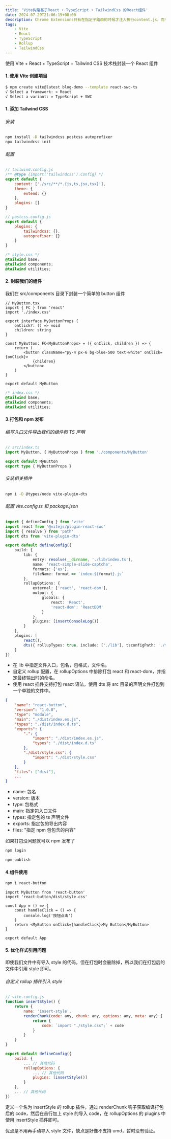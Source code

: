 ```yaml
---
title: 'Vite构建基于React + TypeScript + TailwindCss 的React组件'
date: 2024-07-29T21:06:15+08:00
description: Chrome Extensions只有在指定子路由的时候才注入执行content.js，而不是在访问matches域名时注入执行
tags:
    - Vite
    - React
    - TypeScript
    - Rollup
    - TailwindCss
---
```


使用 Vite + React + TypeScript + Tailwind CSS 技术栈封装一个 React 组件

#### 1. 使用 Vite 创建项目

```bash
$ npm create vite@latest blog-demo --template react-swc-ts
√ Select a framework: » React
√ Select a variant: » TypeScript + SWC
```

#### 1. 添加 Tailwind CSS

###### 安装

```bash
npm install -D tailwindcss postcss autoprefixer
npx tailwindcss init
```

###### 配置

```js
// tailwind.config.js
/** @type {import('tailwindcss').Config} */
export default {
    content: ['./src/**/*.{js,ts,jsx,tsx}'],
    theme: {
        extend: {}
    },
    plugins: []
}
```

```js
// postcss.config.js
export default {
    plugins: {
        tailwindcss: {},
        autoprefixer: {}
    }
}
```

```css
/* style.css */
@tailwind base;
@tailwind components;
@tailwind utilities;
```

#### 2. 封装我们的组件

我们在 src/components 目录下封装一个简单的 button 组件

```tsx
// MyButton.tsx
import { FC } from 'react'
import './index.css'

export interface MyButtonProps {
    onClick?: () => void
    children: string
}

const MyButton: FC<MyButtonProps> = ({ onClick, children }) => {
    return (
        <button className="py-4 px-6 bg-blue-500 text-white" onClick={onClick}>
            {children}
        </button>
    )
}

export default MyButton
```

```css
/* index.css */
@tailwind base;
@tailwind components;
@tailwind utilities;
```

#### 3.打包和 npm 发布

###### 编写入口文件导出我们的组件和 TS 声明

```ts
// src/index.ts
import MyButton, { MyButtonProps } from './components/MyButton'

export default MyButton
export type { MyButtonProps }
```

###### 安装相关插件

```bash
npm i -D @types/node vite-plugin-dts
```

###### 配置 vite.config.ts 和 package.json

```ts
import { defineConfig } from 'vite'
import react from '@vitejs/plugin-react-swc'
import { resolve } from 'path'
import dts from 'vite-plugin-dts'

export default defineConfig({
    build: {
        lib: {
            entry: resolve(__dirname, './lib/index.ts'),
            name: 'react-simple-slide-captcha',
            formats: ['es'],
            fileName: format => `index.${format}.js`
        },
        rollupOptions: {
            external: ['react', 'react-dom'],
            output: {
                globals: {
                    react: 'React',
                    'react-dom': 'ReactDOM'
                }
            },
            plugins: [insertConsoleLog()]
        }
    },
    plugins: [
        react(),
        dts({ rollupTypes: true, include: ['./lib'], tsconfigPath: './tsconfig.app.json' })
    ]
})
```

-   在 lib 中指定文件入口，包名，包格式，文件名。
-   自定义 rollup 配置，在 rollupOptions 中排除打包 react 和 react-dom，并指定最终输出时的命名。
-   使用 react 插件支持打包 react 语法，使用 dts 将 src 目录的声明文件打包到一个单独的文件中。

```json
{
    "name": "react-button",
    "version": "1.0.0",
    "type": "module",
    "main": "./dist/index.es.js",
    "types": "./dist/index.d.ts",
    "exports": {
        ".": {
            "import": "./dist/index.es.js",
            "types": "./dist/index.d.ts"
        },
        "./dist/style.css": {
            "import": "./dist/style.css"
        }
    },
    "files": ["dist"],
    ...
}
```

-   name: 包名
-   version: 版本
-   type: 包格式
-   main: 指定包入口文件
-   types: 指定包的 ts 声明文件
-   exports: 指定包的导出内容
-   files: "指定 npm 包包含的内容"

如果打包没问题就可以 npm 发布了

```bash
npm login

npm publish
```

#### 4.组件使用

```bash
npm i react-button
```

```tsx
import MyButton from 'react-button'
import 'react-button/dist/style.css'

const App = () => {
    const handleClick = () => {
        console.log('按钮点击')
    }
    return <MyButton onClick={handleClick}>My Button</MyButton>
}

export default App
```

#### 5. 优化样式引用问题

即使我们文件中有导入 style 的代码，但在打包时会删除掉，所以我们在打包后的文件中引用 style 即可。

###### 自定义 rollup 插件引入 style

```js
// vite.config.js
function insertStyle() {
    return {
        name: 'insert-style',
        renderChunk(code: any, chunk: any, options: any, meta: any) {
            return {
                code: `import "./style.css";` + code
            }
        }
    }
}

export default defineConfig({
    build: {
        ... // 其他代码
        rollupOptions: {
            ... // 其他代码
            plugins: [insertStyle()]
        }
    },
    ... // 其他代码
})
```

定义一个名为 insertStyle 的 rollup 插件，通过 renderChunk 钩子获取编译打包后的 code，然后在首行加上 style 的导入 code，在 rollupOptions 的 plugins 中使用 insertStyle 插件即可。

优点是不用再手动导入 style 文件，缺点是好像不支持 umd，暂时没有验证。
